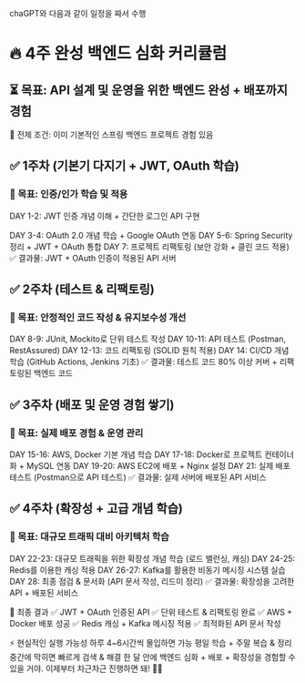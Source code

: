 chaGPT와 다음과 같이 일정을 짜서 수행

# 🔥 4주 완성 백엔드 심화 커리큘럼
## ⏳ 목표: API 설계 및 운영을 위한 백엔드 완성 + 배포까지 경험
📌 전제 조건: 이미 기본적인 스프링 백엔드 프로젝트 경험 있음

## ✅ 1주차 (기본기 다지기 + JWT, OAuth 학습)
### 🎯 목표: 인증/인가 학습 및 적용

DAY 1-2: JWT 인증 개념 이해 + 간단한 로그인 API 구현


DAY 3-4: OAuth 2.0 개념 학습 + Google OAuth 연동
DAY 5-6: Spring Security 정리 + JWT + OAuth 통합
DAY 7: 프로젝트 리팩토링 (보안 강화 + 클린 코드 적용)
✅ 결과물: JWT + OAuth 인증이 적용된 API 서버

## ✅ 2주차 (테스트 & 리팩토링)
### 🎯 목표: 안정적인 코드 작성 & 유지보수성 개선

DAY 8-9: JUnit, Mockito로 단위 테스트 작성
DAY 10-11: API 테스트 (Postman, RestAssured)
DAY 12-13: 코드 리팩토링 (SOLID 원칙 적용)
DAY 14: CI/CD 개념 학습 (GitHub Actions, Jenkins 기초)
✅ 결과물: 테스트 코드 80% 이상 커버 + 리팩토링된 백엔드 코드

## ✅ 3주차 (배포 및 운영 경험 쌓기)
### 🎯 목표: 실제 배포 경험 & 운영 관리

DAY 15-16: AWS, Docker 기본 개념 학습
DAY 17-18: Docker로 프로젝트 컨테이너화 + MySQL 연동
DAY 19-20: AWS EC2에 배포 + Nginx 설정
DAY 21: 실제 배포 테스트 (Postman으로 API 테스트)
✅ 결과물: 실제 서버에 배포된 API 서비스

## ✅ 4주차 (확장성 + 고급 개념 학습)
### 🎯 목표: 대규모 트래픽 대비 아키텍처 학습

DAY 22-23: 대규모 트래픽을 위한 확장성 개념 학습 (로드 밸런싱, 캐싱)
DAY 24-25: Redis를 이용한 캐싱 적용
DAY 26-27: Kafka를 활용한 비동기 메시징 시스템 실습
DAY 28: 최종 점검 & 문서화 (API 문서 작성, 리드미 정리)
✅ 결과물: 확장성을 고려한 API + 배포된 서비스

📌 최종 결과
✅ JWT + OAuth 인증된 API
✅ 단위 테스트 & 리팩토링 완료
✅ AWS + Docker 배포 성공
✅ Redis 캐싱 + Kafka 메시징 적용
✅ 최적화된 API 문서 작성

⚡ 현실적인 실행 가능성
하루 4~6시간씩 몰입하면 가능
평일 학습 + 주말 복습 & 정리
중간에 막히면 빠르게 검색 & 해결
한 달 안에 백엔드 심화 + 배포 + 확장성을 경험할 수 있을 거야.
이제부터 차근차근 진행하면 돼! 🚀🔥
